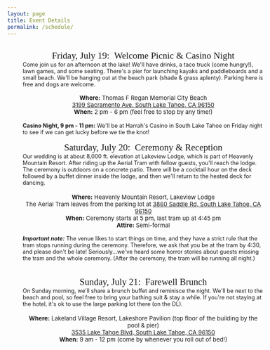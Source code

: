 ```yaml
---
layout: page
title: Event Details
permalink: /schedule/
--- 
```


<style>
p.event {
font-family: 'Satisfy';
color: #18e2c8;
font-size: 1.5em;
margin: -0.85em 0 0 0;
}
p {
max-width: 550px;
margin: 0 auto;
}
p.title {
font-family: 'Satisfy';
color: $text-color;
font-size: 1.5em;
text-align: center;
}

p.details {
font-size: 0.9em;
}

p.datetime {
font-size: 0.95em;
text-align: center;
}

div.background {
background-image: url("/assets/images/wood-background.png");
background-repeat: repeat-y;
max-width: 620px;
min-width: 620px;
min-height: 980px;
margin: 0 auto;
}
</style>

<div class="background">
<br>
<p class="title">Friday, July 19:&ensp;Welcome Picnic & Casino Night</p>
<p class="details">Come join us for an afternoon at the lake! We'll have drinks, a taco truck (come hungry!), lawn games, and some seating. There's a pier for launching kayaks and paddleboards and a small beach. We'll be hanging out at the beach park (shade & grass aplenty). Parking here is free and dogs are welcome.<br><br></p>
<p class="datetime">
<b>Where:</b> Thomas F Regan Memorial City Beach<br>
<a href="https://goo.gl/maps/iX3Tj431Zg22">3199 Sacramento Ave, South Lake Tahoe, CA 96150</a><br>
<b>When:</b> 2 pm - 6 pm (feel free to stop by any time!)<br><br></p>
<p class="details"><b>Casino Night, 9 pm - 11 pm:</b> We'll be at Harrah's Casino in South Lake Tahoe on Friday night to see if we can get lucky before we tie the knot!
<br><br>
</p>

<p class="title">Saturday, July 20:&ensp;Ceremony & Reception</p>
<p class="details">
Our wedding is at about 8,000 ft. elevation at Lakeview Lodge, which is part of Heavenly Mountain Resort. After riding up the Aerial Tram with fellow guests, you'll reach the lodge. The ceremony is outdoors on a concrete patio. There will be a cocktail hour on the deck followed by a buffet dinner inside the lodge, and then we'll return to the heated deck for dancing.</p>
<br>
<p class="datetime">
<b>Where:</b> Heavenly Mountain Resort, Lakeview Lodge<br>
The Aerial Tram leaves from the parking lot at <a href="https://goo.gl/maps/wh7VMmbAfHS2">3860 Saddle Rd, South Lake Tahoe, CA 96150</a><br>
<b>When:</b> Ceremony starts at 5 pm, last tram up at 4:45 pm<br>
<b>Attire:</b> Semi-formal<br></p>
<p class="details">
<br><b><i>Important note:</i></b> The venue likes to start things on time, and they have a strict rule that the tram stops running during the ceremony. Therefore, we ask that you be at the tram by 4:30, and please don't be late! Seriously...we've heard some horror stories about guests missing the tram and the whole ceremony. (After the ceremony, the tram will be running all night.)</p>
<br>
<br>

<p class="title">Sunday, July 21:&ensp;Farewell Brunch</p>
<p class="details">
On Sunday morning, we'll share a  brunch buffet and reminisce the night. We'll be next to the beach and pool, so feel free to bring your bathing suit & stay a while. If you're not staying at the hotel, it's ok to use the large parking lot there (on the DL).</p><br>
<p class="datetime"><b>Where:</b> Lakeland Village Resort, Lakeshore Pavilion (top floor of the building by the pool & pier)<br>
<a href="https://goo.gl/maps/s6h2nooG8ZD2">3535 Lake Tahoe Blvd, South Lake Tahoe, CA 96150</a>
<br><b>When:</b> 9 am - 12 pm (come by whenever you roll out of bed!)</p>
</div>